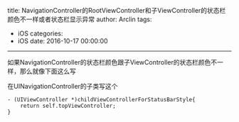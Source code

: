 title: NavigationController的RootViewController和子ViewController的状态栏颜色不一样或者状态栏显示异常
author: Arclin
tags:
  - iOS
categories:
  - iOS
date: 2016-10-17 00:00:00
---
如果NavigationController的状态栏颜色跟子ViewController的状态栏颜色不一样，那么就像下面这么写

在UINavigationController的子类写这个

```
- (UIViewController *)childViewControllerForStatusBarStyle{
    return self.topViewController;
}
```